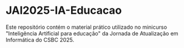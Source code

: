 # JAI2025-IA-Educacao
Este repositório contém o material prático utilizado no minicurso "Inteligência Artificial para educação" da Jornada de Atualização em Informática do CSBC 2025.
